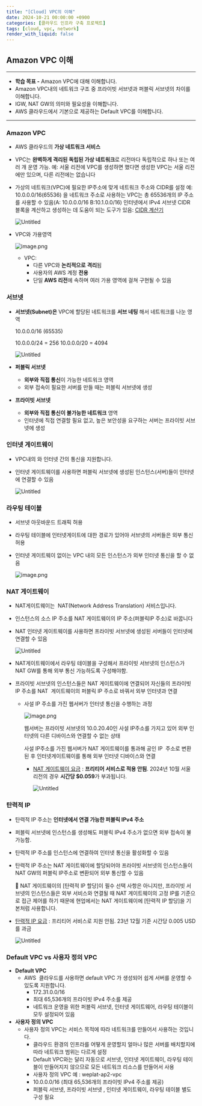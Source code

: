 ```yaml
---
title: "[Cloud] VPC의 이해"
date: 2024-10-21 00:00:00 +0900
categories: [클라우드 인프라 구축 프로젝트]
tags: [cloud, vpc, network]
render_with_liquid: false
---
```


## Amazon **VPC 이해**

---

- **학습 목표
-** Amazon VPC에 대해 이해합니다.
- Amazon VPC내의 네트워크 구조 중 프라이빗 서브넷과 퍼블릭 서브넷의 차이를 이해합니다.
- IGW, NAT GW의 의미와 필요성을 이해합니다. 
- AWS 클라우드에서 기본으로 제공하는 Default VPC를 이해합니다.

---

### Amazon VPC

- AWS 클라우드의 **가상 네트워크 서비스**
- VPC는 **완벽하게 격리된 독립된 가상 네트워크**로 리전마다 독립적으로 하나 또는 여러 개 운영 가능. 
예: 서울 리전에 VPC를 생성하면 했다면 생성한 VPC는 서울 리전에만 있으며, 다른 리전에는 없습니다
- 가상의 네트워크(VPC)에 필요한 IP주소에 맞게 네트워크 주소와 CIDR를 설정
예: 10.0.0.0/16(65536) 을 네트워크 주소로 사용하는 VPC는 총 65536개의 IP 주소를 사용할 수 있음(A: 10.0.0.0/16     B:10.1.0.0/16)
인터넷에서 IPv4 서브넷 CIDR 블록을 계산하고 생성하는 데 도움이 되는 도구가 있음: [CIDR  계산기](https://www.ipaddressguide.com/cidr)
    
    ![Untitled](/assets/img/Cloud/vpc/Untitled.png)
    

- VPC와 가용영역
    
    ![image.png](/assets/img/Cloud/vpc/image.png)
    
    - VPC:
        - 다른 VPC와 **논리적으로** **격리**됨
        - 사용자의 AWS 계정 **전용**
        - 단일 **AWS 리전**에 속하며 여러 가용 영역에 걸쳐 구현될 수 있음
        

### 서브넷

- **서브넷(Subnet)은** VPC에 할당된 네트워크를 **서브 네팅** 해서 네트워크를 나눈 영역
    
    10.0.0.0/16 (65535)
    
    10.0.0.0/24 = 256
    10.0.0.0/20 = 4094
    
    ![Untitled](/assets/img/Cloud/vpc/Untitled%201.png)
    
- **퍼블릭 서브넷**
    - **외부와 직접 통신**이 가능한 네트워크 영역
    - 외부 접속이 필요한 서버를 만들 때는 퍼블릭 서브넷에 생성
- **프라이빗 서브넷**
    - **외부와 직접 통신이 불가능한 네트워크** 영역
    - 인터넷에 직접 연결할 필요 없고, 높은 보안성을 요구하는 서버는 프라이빗 서브넷에 생성

### **인터넷 게이트웨이**

- VPC내의 와 인터넷 간의 통신을 지원합니다.
- 인터넷 게이트웨이를 사용하면 퍼블릭 서브넷에 생성된 인스턴스(서버)들이 인터넷에 연결할 수 있음
    
    ![Untitled](/assets/img/Cloud/vpc/Untitled%202.png)
    

### 라우팅 테이블

- 서브넷 아웃바운드 트래픽 허용
- 라우팅 테이블에 인터넷게이트에 대한 경로가 있어야 서브넷의 서버들은 외부 통신 허용
- 인터넷 게이트웨이 없이는 VPC 내의 모든 인스턴스가 외부 인터넷 통신을 할 수 없음
    
    ![image.png](/assets/img/Cloud/vpc/add1.png)
    

### N**AT 게이트웨이**

- NAT게이트웨이는  NAT(Network Address Translation) 서비스입니다.
- 인스턴스의 소스 IP 주소를 NAT 게이트웨이의 IP 주소(퍼블릭IP 주소)로 바꿉니다
- NAT 인터넷 게이트웨이를 사용하면 프라이빗 서브넷에 생성된 서버들이 인터넷에 연결할 수 있음
    
    ![Untitled](/assets/img/Cloud/vpc/Untitled%203.png)
    
- NAT게이트웨이에서 라우팅 테이블을 구성해서 프라이빗 서브넷의 인스턴스가  NAT GW를 통해 외부 통신 가능하도록 구성해야함.
- 프라이빗 서브넷의 인스턴스들은 NAT 게이트웨이에 연결되어 자신들의 프라이빗 IP 주소를 NAT  게이트웨이의 퍼블릭 IP 주소로 바꿔서 외부 인터넷과 연결
    - 사설 IP 주소를 가진 웹서버가 인터넷 통신을 수행하는 과정
        
        ![image.png](/assets/img/Cloud/vpc/add2.png)

        웹서버는 프라이빗 서브넷의 10.0.20.40인 사설 IP주소를 가지고 있어 외부 인터넷의 다른 디바이스와 연결할 수 없는 상태
        
        사설 IP주소를 가진 웹서버가 NAT 게이트웨이를 통과해 공인 IP  주소로 변환된 후 인터넷게이트웨이를 통해 외부 인터넷 디바이스와 연결
        
        - [NAT 게이트웨이 요금](https://aws.amazon.com/ko/vpc/pricing/) : **프리티어 서비스로 적용 안됨**. 2024년 10월 서울 리전의 경우 **시간당 $0.059**가 부과됩니다.
            
            ![Untitled](/assets/img/Cloud/vpc/Untitled%204.png)
            

### **탄력적 IP**

- 탄력적 IP 주소는 **인터넷에서 연결 가능한 퍼블릭 IPv4 주소**
- 퍼블릭 서브넷에 인스턴스를 생성해도 퍼블릭 IPv4 주소가 없으면 외부 접속이 불가능함.
- 탄력적 IP 주소를 인스턴스에 연결하여 인터넷 통신을 활성화할 수 있음
- 탄력적 IP 주소는 NAT  게이트웨이에 할당되어야 프라이빗 서브넷의 인스턴스들이 NAT GW의 퍼블릭 IP주소로 변환되어 외부 통신할 수 있음
    
    <aside>
    📌 NAT 게이트웨이의 [탄력적 IP 할당]이 필수 선택 사항은 아니지만, 프라이빗 서브넷의 인스턴스들은 외부 서비스와 연결될 때 NAT 게이트웨이의 고정 IP를 기준으로 접근 제어를 하기 때문에 현업에서는 NAT 게이트웨이에 [탄력적 IP 할당]을 기본처럼 사용합니다.
    
    </aside>
    
- [탄력적 IP 요금](https://aws.amazon.com/ko/ec2/pricing/on-demand/#Elastic_IP_Addresses) : 프리티어 서비스로 지원 안됨. 23년 12월 기준 시간당 0.005 USD를 과금
    
    ![Untitled](/assets/img/Cloud/vpc/Untitled%205.png)
    

### **Default VPC vs 사용자 정의 VPC**

- **Default VPC**
    - AWS  클라우드를 사용하면 default VPC 가 생성되어 쉽게 서버를 운영할 수 있도록 지원합니다.
        - 172.31.0.0/16
        - 최대 65,536개의 프라이빗 IPv4 주소를 제공
        - 네트워크 운영을 위한 퍼블릭 서브넷, 인터넷 게이트웨어, 라우팅 테이블이 모두 설정되어 있음
- **사용자 정의  VPC**
    - 사용자 정의 VPC는 서비스 목적에 따라 네트워크를 만들어서 사용하는 것입니다.
        - 클라우드 환경의 인프라를 어떻게 운영할지 얼마나 많은 서버를 배치할지에 따라 네트워크 범위는 다르게 설정
        - Default VPC와는 달리 자동으로 서브넷, 인터넷 게이트웨이, 라우팅 테이블이 만들어지지 않으므로 모든 네트워크 리소스를 만들어서 사용
        - 사용자 정의 VPC 예 : weplat-ap2-vpc
        - 10.0.0.0/16 (최대 65,536개의 프라이빗 IPv4 주소를 제공)
        - 퍼블릭 서브넷, 프라이빗 서브넷 , 인터넷 게이트웨이, 라우팅 테이블 별도 구성 필요
